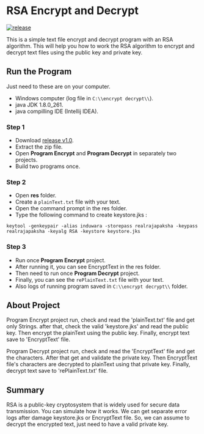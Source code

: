 # RSA Encrypt and Decrypt
[![release][0]][1]

This is a simple text file encrypt and decrypt program with an RSA algorithm. This will help you how to work the RSA algorithm to encrypt and decrypt text files using the public key and private key.

## Run the Program

Just need to these are on your computer.
- Windows computer (log file in ``C:\\encrypt decrypt\\``).
- java JDK 1.8.0_261.
- java compilling IDE (Intellij IDEA).

### Step 1

- Download [release v1.0][1].
- Extract the zip file.
- Open **Program Encrypt** and **Program Decrypt** in separately two projects.
- Build two programs once.


### Step 2

- Open **res** folder.
- Create a ``plainText.txt`` file with your text.
- Open the command prompt in the res folder.
- Type the following command to create keystore.jks :

```keytool -genkeypair -alias induwara -storepass realrajapaksha -keypass realrajapaksha -keyalg RSA -keystore keystore.jks```


### Step 3
- Run once **Program Encrypt** project.
- After running it, you can see EncryptText in the res folder.
- Then need to run once **Program Decrypt** project.
- Finally, you can see the ``rePlainText.txt`` file with your text.
- Also logs of running program saved in ``C:\\encrypt decrypt\\`` folder.

## About Project
Program Encrypt project run, check and read the 'plainText.txt' file and get only Strings. after that, check the valid 'keystore.jks' and read the public key. Then encrypt the plainText using the public key. Finally, encrypt text save to 'EncryptText' file.

Program Decrypt project run, check and read the 'EncryptText' file and get the characters. After that get and validate the private key. Then EncryptText file's characters are decrypted to plainText using that private key. Finally, decrypt text save to 'rePlainText.txt' file.

## Summary
RSA is a public-key cryptosystem that is widely used for secure data transmission. You can simulate how it works. We can get separate error logs after damage keystore.jks or EncryptText file. So, we can assume to decrypt the encrypted text, just need to have a valid private key. 

[0]: https://img.shields.io/badge/release-v1.0-green
[1]: https://github.com/realrajapaksha/Encrypt-and-Decrypt/releases/tag/v1.0
